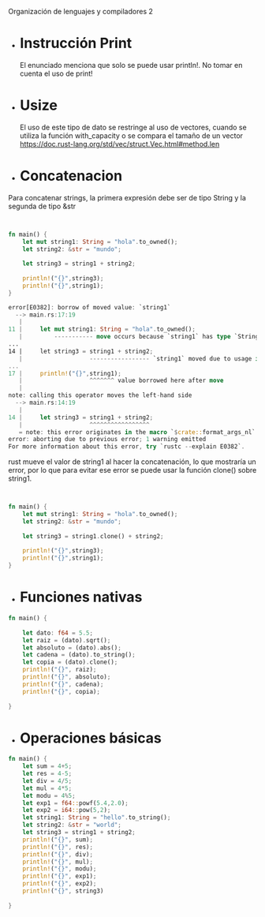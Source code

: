 
Organización de lenguajes y compiladores 2

* # Instrucción Print             
    El enunciado menciona que solo se puede usar println!. No tomar en cuenta el uso de print!

* # Usize                
    El uso de este tipo de dato se restringe al uso de vectores, cuando se utiliza la función with_capacity o se compara el tamaño de un vector https://doc.rust-lang.org/std/vec/struct.Vec.html#method.len


* # Concatenacion           

Para concatenar strings, la primera expresión debe ser de tipo String y la segunda de tipo &str 

```rust


fn main() {
    let mut string1: String = "hola".to_owned();
    let string2: &str = "mundo";
    
    let string3 = string1 + string2;
    
    println!("{}",string3);
    println!("{}",string1); 
}

error[E0382]: borrow of moved value: `string1`
  --> main.rs:17:19
   |
11 |     let mut string1: String = "hola".to_owned();
   |         ----------- move occurs because `string1` has type `String`, which does not implement the `Copy` trait
...
14 |     let string3 = string1 + string2;
   |                   ----------------- `string1` moved due to usage in operator
...
17 |     println!("{}",string1);
   |                   ^^^^^^^ value borrowed here after move
   |
note: calling this operator moves the left-hand side
  --> main.rs:14:19
   |
14 |     let string3 = string1 + string2;
   |                   ^^^^^^^^^^^^^^^^^
   = note: this error originates in the macro `$crate::format_args_nl` (in Nightly builds, run with -Z macro-backtrace for more info)
error: aborting due to previous error; 1 warning emitted
For more information about this error, try `rustc --explain E0382`.


```

rust mueve el valor de string1 al hacer la concatenación, lo que mostraría un error, por lo que para evitar ese error se puede usar la función clone() sobre string1. 



```rust


fn main() {
    let mut string1: String = "hola".to_owned();
    let string2: &str = "mundo";
    
    let string3 = string1.clone() + string2;
    
    println!("{}",string3);
    println!("{}",string1); 
}

```

* # Funciones nativas
```rust
fn main() {
    
    let dato: f64 = 5.5;
    let raiz = (dato).sqrt();
    let absoluto = (dato).abs();
    let cadena = (dato).to_string();
    let copia = (dato).clone();
    println!("{}", raiz);
    println!("{}", absoluto);
    println!("{}", cadena);
    println!("{}", copia);
    
}
```

* # Operaciones básicas
```rust
fn main() {
    let sum = 4+5;
    let res = 4-5;
    let div = 4/5;
    let mul = 4*5;
    let modu = 4%5;
    let exp1 = f64::powf(5.4,2.0);
    let exp2 = i64::pow(5,2);
    let string1: String = "hello".to_string();
    let string2: &str = "world";
    let string3 = string1 + string2;
    println!("{}", sum);
    println!("{}", res);
    println!("{}", div);
    println!("{}", mul);
    println!("{}", modu);
    println!("{}", exp1);
    println!("{}", exp2);
    println!("{}", string3)
    
}
```


